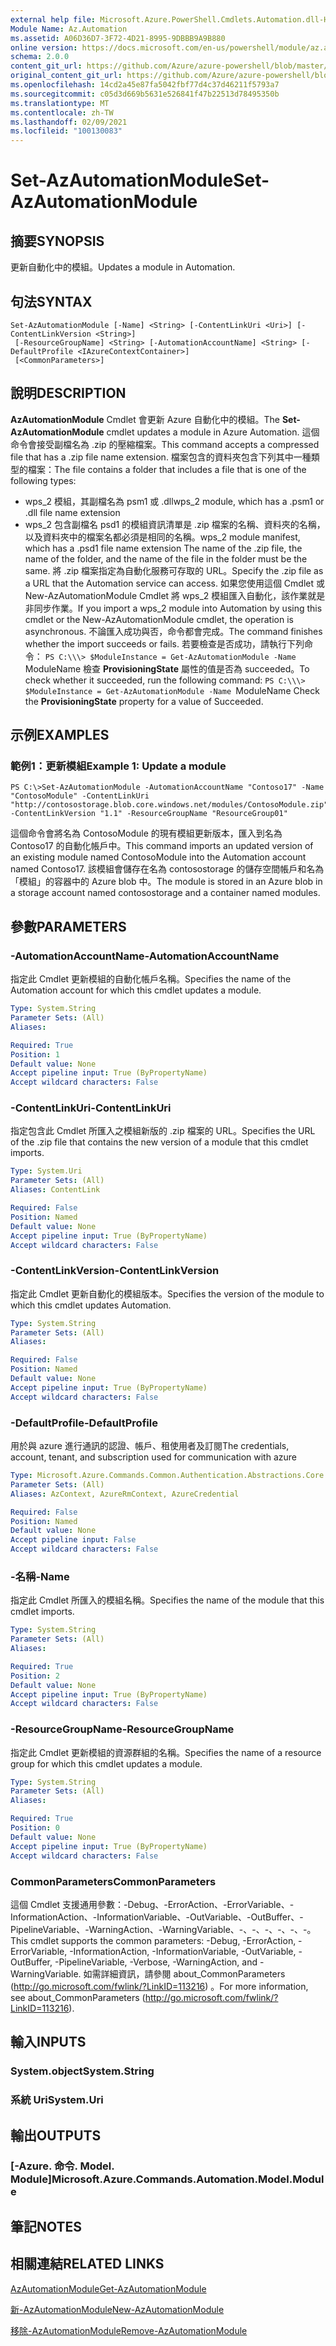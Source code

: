 ```yaml
---
external help file: Microsoft.Azure.PowerShell.Cmdlets.Automation.dll-Help.xml
Module Name: Az.Automation
ms.assetid: A06D36D7-3F72-4D21-8995-9DBBB9A9B880
online version: https://docs.microsoft.com/en-us/powershell/module/az.automation/set-azautomationmodule
schema: 2.0.0
content_git_url: https://github.com/Azure/azure-powershell/blob/master/src/Automation/Automation/help/Set-AzAutomationModule.md
original_content_git_url: https://github.com/Azure/azure-powershell/blob/master/src/Automation/Automation/help/Set-AzAutomationModule.md
ms.openlocfilehash: 14cd2a45e87fa5042fbf77d4c37d46211f5793a7
ms.sourcegitcommit: c05d3d669b5631e526841f47b22513d78495350b
ms.translationtype: MT
ms.contentlocale: zh-TW
ms.lasthandoff: 02/09/2021
ms.locfileid: "100130083"
---
```

# <span data-ttu-id="16992-101">Set-AzAutomationModule</span><span class="sxs-lookup"><span data-stu-id="16992-101">Set-AzAutomationModule</span></span>

## <span data-ttu-id="16992-102">摘要</span><span class="sxs-lookup"><span data-stu-id="16992-102">SYNOPSIS</span></span>
<span data-ttu-id="16992-103">更新自動化中的模組。</span><span class="sxs-lookup"><span data-stu-id="16992-103">Updates a module in Automation.</span></span>

## <span data-ttu-id="16992-104">句法</span><span class="sxs-lookup"><span data-stu-id="16992-104">SYNTAX</span></span>

```
Set-AzAutomationModule [-Name] <String> [-ContentLinkUri <Uri>] [-ContentLinkVersion <String>]
 [-ResourceGroupName] <String> [-AutomationAccountName] <String> [-DefaultProfile <IAzureContextContainer>]
 [<CommonParameters>]
```

## <span data-ttu-id="16992-105">說明</span><span class="sxs-lookup"><span data-stu-id="16992-105">DESCRIPTION</span></span>
<span data-ttu-id="16992-106">**AzAutomationModule** Cmdlet 會更新 Azure 自動化中的模組。</span><span class="sxs-lookup"><span data-stu-id="16992-106">The **Set-AzAutomationModule** cmdlet updates a module in Azure Automation.</span></span>
<span data-ttu-id="16992-107">這個命令會接受副檔名為 .zip 的壓縮檔案。</span><span class="sxs-lookup"><span data-stu-id="16992-107">This command accepts a compressed file that has a .zip file name extension.</span></span>
<span data-ttu-id="16992-108">檔案包含的資料夾包含下列其中一種類型的檔案：</span><span class="sxs-lookup"><span data-stu-id="16992-108">The file contains a folder that includes a file that is one of the following types:</span></span> 
- <span data-ttu-id="16992-109">wps_2 模組，其副檔名為 psm1 或 .dll</span><span class="sxs-lookup"><span data-stu-id="16992-109">wps_2 module, which has a .psm1 or .dll file name extension</span></span> 
- <span data-ttu-id="16992-110">wps_2 包含副檔名 psd1 的模組資訊清單是 .zip 檔案的名稱、資料夾的名稱，以及資料夾中的檔案名都必須是相同的名稱。</span><span class="sxs-lookup"><span data-stu-id="16992-110">wps_2 module manifest, which has a .psd1 file name extension The name of the .zip file, the name of the folder, and the name of the file in the folder must be the same.</span></span>
<span data-ttu-id="16992-111">將 .zip 檔案指定為自動化服務可存取的 URL。</span><span class="sxs-lookup"><span data-stu-id="16992-111">Specify the .zip file as a URL that the Automation service can access.</span></span>
<span data-ttu-id="16992-112">如果您使用這個 Cmdlet 或 New-AzAutomationModule Cmdlet 將 wps_2 模組匯入自動化，該作業就是非同步作業。</span><span class="sxs-lookup"><span data-stu-id="16992-112">If you import a wps_2 module into Automation by using this cmdlet or the New-AzAutomationModule cmdlet, the operation is asynchronous.</span></span>
<span data-ttu-id="16992-113">不論匯入成功與否，命令都會完成。</span><span class="sxs-lookup"><span data-stu-id="16992-113">The command finishes whether the import succeeds or fails.</span></span>
<span data-ttu-id="16992-114">若要檢查是否成功，請執行下列命令： `PS C:\\\> $ModuleInstance = Get-AzAutomationModule -Name ` ModuleName 檢查 **ProvisioningState** 屬性的值是否為 succeeded。</span><span class="sxs-lookup"><span data-stu-id="16992-114">To check whether it succeeded, run the following command: `PS C:\\\> $ModuleInstance = Get-AzAutomationModule -Name `ModuleName Check the **ProvisioningState** property for a value of Succeeded.</span></span>

## <span data-ttu-id="16992-115">示例</span><span class="sxs-lookup"><span data-stu-id="16992-115">EXAMPLES</span></span>

### <span data-ttu-id="16992-116">範例1：更新模組</span><span class="sxs-lookup"><span data-stu-id="16992-116">Example 1: Update a module</span></span>
```
PS C:\>Set-AzAutomationModule -AutomationAccountName "Contoso17" -Name "ContosoModule" -ContentLinkUri "http://contosostorage.blob.core.windows.net/modules/ContosoModule.zip" -ContentLinkVersion "1.1" -ResourceGroupName "ResourceGroup01"
```

<span data-ttu-id="16992-117">這個命令會將名為 ContosoModule 的現有模組更新版本，匯入到名為 Contoso17 的自動化帳戶中。</span><span class="sxs-lookup"><span data-stu-id="16992-117">This command imports an updated version of an existing module named ContosoModule into the Automation account named Contoso17.</span></span>  <span data-ttu-id="16992-118">該模組會儲存在名為 contosostorage 的儲存空間帳戶和名為「模組」的容器中的 Azure blob 中。</span><span class="sxs-lookup"><span data-stu-id="16992-118">The module is stored in an Azure blob in a storage account named contosostorage and a container named modules.</span></span>

## <span data-ttu-id="16992-119">參數</span><span class="sxs-lookup"><span data-stu-id="16992-119">PARAMETERS</span></span>

### <span data-ttu-id="16992-120">-AutomationAccountName</span><span class="sxs-lookup"><span data-stu-id="16992-120">-AutomationAccountName</span></span>
<span data-ttu-id="16992-121">指定此 Cmdlet 更新模組的自動化帳戶名稱。</span><span class="sxs-lookup"><span data-stu-id="16992-121">Specifies the name of the Automation account for which this cmdlet updates a module.</span></span>

```yaml
Type: System.String
Parameter Sets: (All)
Aliases:

Required: True
Position: 1
Default value: None
Accept pipeline input: True (ByPropertyName)
Accept wildcard characters: False
```

### <span data-ttu-id="16992-122">-ContentLinkUri</span><span class="sxs-lookup"><span data-stu-id="16992-122">-ContentLinkUri</span></span>
<span data-ttu-id="16992-123">指定包含此 Cmdlet 所匯入之模組新版的 .zip 檔案的 URL。</span><span class="sxs-lookup"><span data-stu-id="16992-123">Specifies the URL of the .zip file that contains the new version of a module that this cmdlet imports.</span></span>

```yaml
Type: System.Uri
Parameter Sets: (All)
Aliases: ContentLink

Required: False
Position: Named
Default value: None
Accept pipeline input: True (ByPropertyName)
Accept wildcard characters: False
```

### <span data-ttu-id="16992-124">-ContentLinkVersion</span><span class="sxs-lookup"><span data-stu-id="16992-124">-ContentLinkVersion</span></span>
<span data-ttu-id="16992-125">指定此 Cmdlet 更新自動化的模組版本。</span><span class="sxs-lookup"><span data-stu-id="16992-125">Specifies the version of the module to which this cmdlet updates Automation.</span></span>

```yaml
Type: System.String
Parameter Sets: (All)
Aliases:

Required: False
Position: Named
Default value: None
Accept pipeline input: True (ByPropertyName)
Accept wildcard characters: False
```

### <span data-ttu-id="16992-126">-DefaultProfile</span><span class="sxs-lookup"><span data-stu-id="16992-126">-DefaultProfile</span></span>
<span data-ttu-id="16992-127">用於與 azure 進行通訊的認證、帳戶、租使用者及訂閱</span><span class="sxs-lookup"><span data-stu-id="16992-127">The credentials, account, tenant, and subscription used for communication with azure</span></span>

```yaml
Type: Microsoft.Azure.Commands.Common.Authentication.Abstractions.Core.IAzureContextContainer
Parameter Sets: (All)
Aliases: AzContext, AzureRmContext, AzureCredential

Required: False
Position: Named
Default value: None
Accept pipeline input: False
Accept wildcard characters: False
```

### <span data-ttu-id="16992-128">-名稱</span><span class="sxs-lookup"><span data-stu-id="16992-128">-Name</span></span>
<span data-ttu-id="16992-129">指定此 Cmdlet 所匯入的模組名稱。</span><span class="sxs-lookup"><span data-stu-id="16992-129">Specifies the name of the module that this cmdlet imports.</span></span>

```yaml
Type: System.String
Parameter Sets: (All)
Aliases:

Required: True
Position: 2
Default value: None
Accept pipeline input: True (ByPropertyName)
Accept wildcard characters: False
```

### <span data-ttu-id="16992-130">-ResourceGroupName</span><span class="sxs-lookup"><span data-stu-id="16992-130">-ResourceGroupName</span></span>
<span data-ttu-id="16992-131">指定此 Cmdlet 更新模組的資源群組的名稱。</span><span class="sxs-lookup"><span data-stu-id="16992-131">Specifies the name of a resource group for which this cmdlet updates a module.</span></span>

```yaml
Type: System.String
Parameter Sets: (All)
Aliases:

Required: True
Position: 0
Default value: None
Accept pipeline input: True (ByPropertyName)
Accept wildcard characters: False
```

### <span data-ttu-id="16992-132">CommonParameters</span><span class="sxs-lookup"><span data-stu-id="16992-132">CommonParameters</span></span>
<span data-ttu-id="16992-133">這個 Cmdlet 支援通用參數：-Debug、-ErrorAction、-ErrorVariable、-InformationAction、-InformationVariable、-OutVariable、-OutBuffer、-PipelineVariable、-WarningAction、-WarningVariable、-、-、-、-、-、-。</span><span class="sxs-lookup"><span data-stu-id="16992-133">This cmdlet supports the common parameters: -Debug, -ErrorAction, -ErrorVariable, -InformationAction, -InformationVariable, -OutVariable, -OutBuffer, -PipelineVariable, -Verbose, -WarningAction, and -WarningVariable.</span></span> <span data-ttu-id="16992-134">如需詳細資訊，請參閱 about_CommonParameters (http://go.microsoft.com/fwlink/?LinkID=113216) 。</span><span class="sxs-lookup"><span data-stu-id="16992-134">For more information, see about_CommonParameters (http://go.microsoft.com/fwlink/?LinkID=113216).</span></span>

## <span data-ttu-id="16992-135">輸入</span><span class="sxs-lookup"><span data-stu-id="16992-135">INPUTS</span></span>

### <span data-ttu-id="16992-136">System.object</span><span class="sxs-lookup"><span data-stu-id="16992-136">System.String</span></span>

### <span data-ttu-id="16992-137">系統 Uri</span><span class="sxs-lookup"><span data-stu-id="16992-137">System.Uri</span></span>

## <span data-ttu-id="16992-138">輸出</span><span class="sxs-lookup"><span data-stu-id="16992-138">OUTPUTS</span></span>

### <span data-ttu-id="16992-139">[-Azure. 命令. Model. Module]</span><span class="sxs-lookup"><span data-stu-id="16992-139">Microsoft.Azure.Commands.Automation.Model.Module</span></span>

## <span data-ttu-id="16992-140">筆記</span><span class="sxs-lookup"><span data-stu-id="16992-140">NOTES</span></span>

## <span data-ttu-id="16992-141">相關連結</span><span class="sxs-lookup"><span data-stu-id="16992-141">RELATED LINKS</span></span>

[<span data-ttu-id="16992-142">AzAutomationModule</span><span class="sxs-lookup"><span data-stu-id="16992-142">Get-AzAutomationModule</span></span>](./Get-AzAutomationModule.md)

[<span data-ttu-id="16992-143">新-AzAutomationModule</span><span class="sxs-lookup"><span data-stu-id="16992-143">New-AzAutomationModule</span></span>](./New-AzAutomationModule.md)

[<span data-ttu-id="16992-144">移除-AzAutomationModule</span><span class="sxs-lookup"><span data-stu-id="16992-144">Remove-AzAutomationModule</span></span>](./Remove-AzAutomationModule.md)


